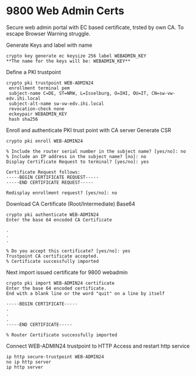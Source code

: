 # 9800 Web Admin Certs

Secure web admin portal with EC based certificate, trsted by own CA. To escape Browser Warning struggle.

Generate Keys and label with name
```cisco
crypto key generate ec keysize 256 label WEBADMIN_KEY
**The name for the keys will be: WEBADMIN_KEY**
```

Define a PKI trustpoint

```cisco
crypto pki trustpoint WEB-ADMIN24
 enrollment terminal pem
 subject-name C=DE, ST=NRW, L=Isselburg, O=IHI, OU=IT, CN=sw-vw-edv.ihi.local
 subject-alt-name sw-vw-edv.ihi.local
 revocation-check none
 eckeypair WEBADMIN_KEY
 hash sha256
```

Enroll and authenticate PKI trust point with CA server
Generate CSR
```cisco
crypto pki enroll WEB-ADMIN24

% Include the router serial number in the subject name? [yes/no]: no
% Include an IP address in the subject name? [no]: no
Display Certificate Request to terminal? [yes/no]: yes

Certificate Request follows:
-----BEGIN CERTIFICATE REQUEST-----
-----END CERTIFICATE REQUEST-----

Redisplay enrollment request? [yes/no]: no
```

Download CA Certificate (Root/Intermediate) Base64
```cisco
crypto pki authenticate WEB-ADMIN24
Enter the base 64 encoded CA Certificate

.
.
.

% Do you accept this certificate? [yes/no]: yes
Trustpoint CA certificate accepted.
% Certificate successfully imported
```

Next import issued certificate for 9800 webadmin
```cisco
crypto pki import WEB-ADMIN24 certificate
Enter the base 64 encoded certificate.
End with a blank line or the word "quit" on a line by itself

-----BEGIN CERTIFICATE-----
.
.
.
-----END CERTIFICATE-----

% Router Certificate successfully imported

```

Connect WEB-ADMIN24 trustpoint to HTTP Access
and restart http service
```cisco
ip http secure-trustpoint WEB-ADMIN24
no ip http server
ip http server
```

